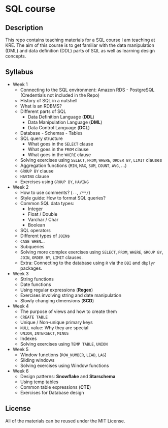 # SQL course

## Description
This repo contains teaching materials for a SQL course I am teaching at KRE. The aim of this course is to get familiar with the data manipulation (DML) and data definition (DDL) parts of SQL as well as learning design concepts.

## Syllabus

- Week 1
  - Connecting to the SQL environment: Amazon RDS - PostgreSQL (Credentials not included in the Repo)
  - History of SQL in a nutshell
  - What is an RDBMS?
  - Different parts of SQL
    - Data Definition Language (**DDL**)
    - Data Manipulation Language (**DML**)
    - Data Control Language (**DCL**)
  - Database - Schemas - Tables
  - SQL query structure
    - What goes in the `SELECT` clause
    - What goes in the `FROM` clause
    - What goes in the `WHERE` clause
  - Solving exercises using `SELECT`, `FROM`, `WHERE`, `ORDER BY`, `LIMIT` clauses
  - Aggregation functions (`MIN`, `MAX`, `SUM`, `COUNT`, `AVG`, ...)
  - `GROUP BY` clause
  - `HAVING` clause
  - Exercises using `GROUP BY`, `HAVING`
- Week 2
  - How to use comments? (`--`, `/**/`)
  - Style guide: How to format SQL queries?
  - Common SQL data types:
    - Integer
    - Float / Double
    - Varchar / Char
    - Boolean
  - SQL operators
  - Different types of `JOIN`s
  - `CASE WHEN`...
  - Subqueries
  - Solving more complex exercises using `SELECT`, `FROM`, `WHERE`, `GROUP BY`, `JOIN`, `ORDER BY`, `LIMIT` clauses.
  - Extra: Connecting to the database using `R` via the `DBI` and `dbplyr` packages.
- Week 3
  - String functions
  - Date functions
  - Using regular expressions (**Regex**)
  - Exercises involving string and date manipulation
  - Slowly changing dimensions (**SCD**)
- Week 4
  - The purpose of views and how to create them
  - `CREATE TABLE`
  - Unique / Non-unique primary keys
  - `NULL` value: Why they are special
  - `UNION`, `INTERSECT`, `MINUS`
  - Indexes
  - Solving exercises using `TEMP TABLE`, `UNION`
- Week 5
  - Window functions (`ROW_NUMBER`, `LEAD`, `LAG`)
  - Sliding windows
  - Solving exercises using Window functions
- Week 6
  - Design patterns: **Snowflake** and **Starschema**
  - Using temp tables
  - Common table expressions (**CTE**)
  - Exercises for Database design

## License
All of the materials can be reused under the MIT License.
